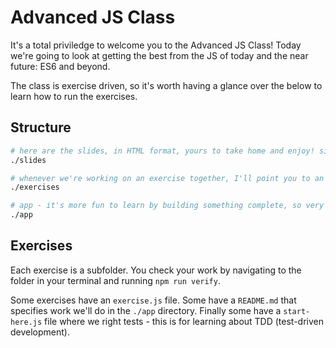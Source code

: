 # Advanced JS Class

It's a total priviledge to welcome you to the Advanced JS Class! Today we're going to look at getting the best from the JS of today and the near future: ES6 and beyond.

The class is exercise driven, so it's worth having a glance over the below to learn how to run the exercises.

## Structure

```sh
# here are the slides, in HTML format, yours to take home and enjoy! simply open slides/index.html in your favourite brower
./slides 

# whenever we're working on an exercise together, I'll point you to an exercise subfolder
./exercises

# app - it's more fun to learn by building something complete, so very often we'll be working on code in our `app` directory!
./app
```

## Exercises

Each exercise is a subfolder. You check your work by navigating to the folder in your terminal and running `npm run verify`.

Some exercises have an `exercise.js` file. Some have a `README.md` that specifies work we'll do in the `./app` directory. Finally some
have a `start-here.js` file where we right tests - this is for learning about TDD (test-driven development).

